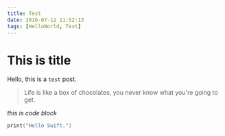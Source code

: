 ```yaml
---
title: Test
date: 2016-07-12 11:52:13
tags: [HelloWorld, Test]
---
```


# This is title

Hello, this is a `test` post. 

> Life is like a box of chocolates, you never know what you're going to get.

*this is code block*
``` Swift
print("Hello Swift.")
```
